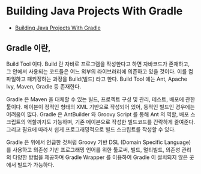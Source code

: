 # Building Java Projects With Gradle
- [Building Java Projects With Gradle](https://spring.io/guides/gs/gradle/#initial)

## Gradle 이란,
Build Tool 이다. Build 란 자바로 프로그램을 작성한다고 하면 자바코드가 존재하고, 그 안에서 사용되는 코드들은 어느 외부의 라이브러리에 의존하고 있을 것이다. 이를 컴파일하고 패키징하는 과정을 Build(빌드) 라고 한다. Build Tool 에는 Ant, Apache Ivy, Maven, Gradle 등 존재한다.
   
Gradle 은 Maven 을 대체할 수 있는 빌드, 프로젝트 구성 및 관리, 테스트, 배포에 관한 툴이다. 메이븐이 정적인 형태의 XML 기반으로 작성되어 있어, 동적인 빌드인 경우에는 어려움이 많다. Gradle 은 AntBuilder 와 Groovy Script 를 통해 Ant 의 역할, 배포 스크립트의 역할까지도 가능하며, 기존 메이븐으로 작성한 빌드코드를 간략하게 줄여준다. 그리고 필요에 따라서 쉽게 프로그래밍적으로 빌드 스크립트를 작성할 수 있다.
   
Gradle 은 위에서 언급한 것처럼 Groovy 기반 DSL (Domain Specific Language) 를 사용하고 의존성 기반 프로그래밍 언어를 위한 툴로써, 빌드, 멀티빌드, 의존성 관리의 다양한 방법을 제공하며 Gradle Wrapper 를 이용하여 Gradle 이 설치되지 않은 곳에서 빌드가 가능하다.


